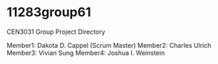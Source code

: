 # 11283group61
CEN3031 Group Project Directory

Member1: Dakota D. Cappel (Scrum Master)
Member2: Charles Ulrich
Member3: Vivian Sung
Member4: Joshua I. Weinstein
